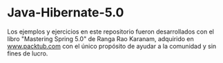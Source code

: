 # Java-Hibernate-5.0
Los ejemplos y ejercicios en este repositorio fueron desarrollados con el libro "Mastering Spring 5.0" de Ranga Rao Karanam, adquirido en www.packtub.com con el único propósito de ayudar a la comunidad y sin fines de lucro. 
